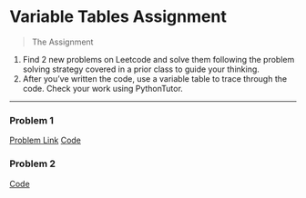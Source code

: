 # Variable Tables Assignment

> The Assignment

1. Find 2 new problems on Leetcode and solve them following the problem solving strategy covered in a prior class to guide your thinking.
2. After you’ve written the code, use a variable table to trace through the code. Check your work using PythonTutor.
---

### Problem 1
[Problem Link](https://leetcode.com/problems/n-repeated-element-in-size-2n-array/)
[Code](variable_problem1.py)

### Problem 2

[Code](variable_problem2.py)
